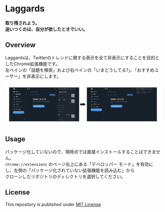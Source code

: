 # Laggards

**取り残されよう。**  
**追いつくのは、自分が欲したときでいい。**

## Overview

Laggardsは、Twitterのトレンドに関する表示を全て非表示にすることを目的としたChrome拡張機能です。  
左ペインの「話題を検索」および右ペインの「いまどうしてる?」、「おすすめユーザー」を非表示にします。

![how it works?](howitworks.png)

## Usage

パッケージ化していないので、現時点では直接インストールすることはできません。  
`chrome://extensions` のページ右上にある「デベロッパー モード」を有効にし、左側の「パッケージ化されていない拡張機能を読み込む」から  
クローンしたリポジトリのディレクトリを選択してください。

## License

This repository is published under [MIT License](LICENSE).
